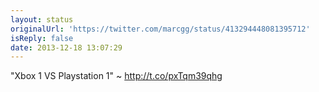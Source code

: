 ```yaml
---
layout: status
originalUrl: 'https://twitter.com/marcgg/status/413294448081395712'
isReply: false
date: 2013-12-18 13:07:29
---
```


"Xbox 1 VS Playstation 1" ~ http://t.co/pxTqm39qhg
